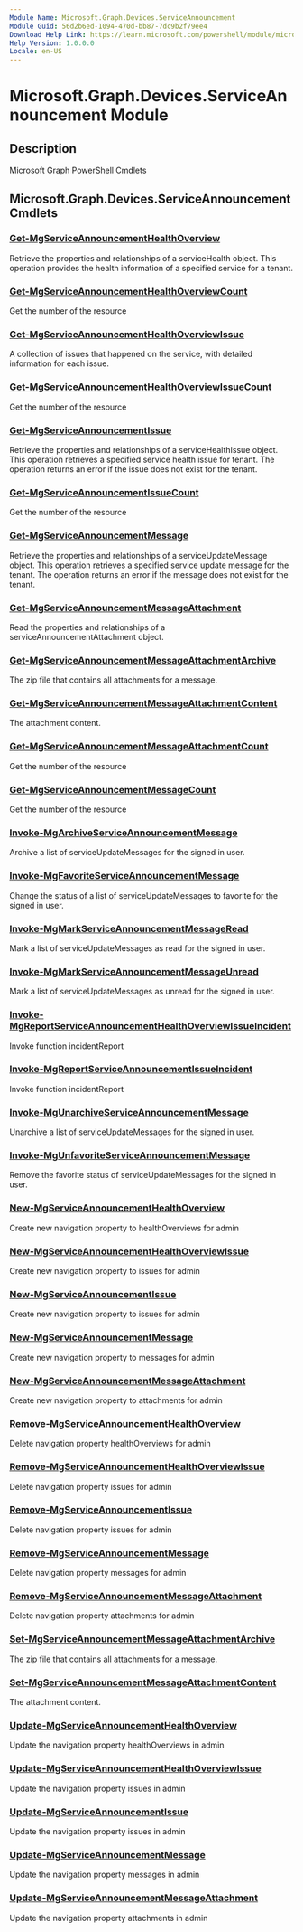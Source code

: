 ```yaml
---
Module Name: Microsoft.Graph.Devices.ServiceAnnouncement
Module Guid: 56d2b6ed-1094-470d-bb87-7dc9b2f79ee4
Download Help Link: https://learn.microsoft.com/powershell/module/microsoft.graph.devices.serviceannouncement
Help Version: 1.0.0.0
Locale: en-US
---
```


# Microsoft.Graph.Devices.ServiceAnnouncement Module
## Description
Microsoft Graph PowerShell Cmdlets

## Microsoft.Graph.Devices.ServiceAnnouncement Cmdlets
### [Get-MgServiceAnnouncementHealthOverview](Get-MgServiceAnnouncementHealthOverview.md)
Retrieve the properties and relationships of a serviceHealth object.
This operation provides the health information of a specified service for a tenant.

### [Get-MgServiceAnnouncementHealthOverviewCount](Get-MgServiceAnnouncementHealthOverviewCount.md)
Get the number of the resource

### [Get-MgServiceAnnouncementHealthOverviewIssue](Get-MgServiceAnnouncementHealthOverviewIssue.md)
A collection of issues that happened on the service, with detailed information for each issue.

### [Get-MgServiceAnnouncementHealthOverviewIssueCount](Get-MgServiceAnnouncementHealthOverviewIssueCount.md)
Get the number of the resource

### [Get-MgServiceAnnouncementIssue](Get-MgServiceAnnouncementIssue.md)
Retrieve the properties and relationships of a serviceHealthIssue object.
This operation retrieves a specified service health issue for tenant.
The operation returns an error if the issue does not exist for the tenant.

### [Get-MgServiceAnnouncementIssueCount](Get-MgServiceAnnouncementIssueCount.md)
Get the number of the resource

### [Get-MgServiceAnnouncementMessage](Get-MgServiceAnnouncementMessage.md)
Retrieve the properties and relationships of a serviceUpdateMessage object.
This operation retrieves a specified service update message for the tenant.
The operation returns an error if the message does not exist for the tenant.

### [Get-MgServiceAnnouncementMessageAttachment](Get-MgServiceAnnouncementMessageAttachment.md)
Read the properties and relationships of a serviceAnnouncementAttachment object.

### [Get-MgServiceAnnouncementMessageAttachmentArchive](Get-MgServiceAnnouncementMessageAttachmentArchive.md)
The zip file that contains all attachments for a message.

### [Get-MgServiceAnnouncementMessageAttachmentContent](Get-MgServiceAnnouncementMessageAttachmentContent.md)
The attachment content.

### [Get-MgServiceAnnouncementMessageAttachmentCount](Get-MgServiceAnnouncementMessageAttachmentCount.md)
Get the number of the resource

### [Get-MgServiceAnnouncementMessageCount](Get-MgServiceAnnouncementMessageCount.md)
Get the number of the resource

### [Invoke-MgArchiveServiceAnnouncementMessage](Invoke-MgArchiveServiceAnnouncementMessage.md)
Archive a list of serviceUpdateMessages for the signed in user.

### [Invoke-MgFavoriteServiceAnnouncementMessage](Invoke-MgFavoriteServiceAnnouncementMessage.md)
Change the status of a list of serviceUpdateMessages to favorite for the signed in user.

### [Invoke-MgMarkServiceAnnouncementMessageRead](Invoke-MgMarkServiceAnnouncementMessageRead.md)
Mark a list of serviceUpdateMessages as read for the signed in user.

### [Invoke-MgMarkServiceAnnouncementMessageUnread](Invoke-MgMarkServiceAnnouncementMessageUnread.md)
Mark a list of serviceUpdateMessages as unread for the signed in user.

### [Invoke-MgReportServiceAnnouncementHealthOverviewIssueIncident](Invoke-MgReportServiceAnnouncementHealthOverviewIssueIncident.md)
Invoke function incidentReport

### [Invoke-MgReportServiceAnnouncementIssueIncident](Invoke-MgReportServiceAnnouncementIssueIncident.md)
Invoke function incidentReport

### [Invoke-MgUnarchiveServiceAnnouncementMessage](Invoke-MgUnarchiveServiceAnnouncementMessage.md)
Unarchive a list of serviceUpdateMessages for the signed in user.

### [Invoke-MgUnfavoriteServiceAnnouncementMessage](Invoke-MgUnfavoriteServiceAnnouncementMessage.md)
Remove the favorite status of serviceUpdateMessages for the signed in user.

### [New-MgServiceAnnouncementHealthOverview](New-MgServiceAnnouncementHealthOverview.md)
Create new navigation property to healthOverviews for admin

### [New-MgServiceAnnouncementHealthOverviewIssue](New-MgServiceAnnouncementHealthOverviewIssue.md)
Create new navigation property to issues for admin

### [New-MgServiceAnnouncementIssue](New-MgServiceAnnouncementIssue.md)
Create new navigation property to issues for admin

### [New-MgServiceAnnouncementMessage](New-MgServiceAnnouncementMessage.md)
Create new navigation property to messages for admin

### [New-MgServiceAnnouncementMessageAttachment](New-MgServiceAnnouncementMessageAttachment.md)
Create new navigation property to attachments for admin

### [Remove-MgServiceAnnouncementHealthOverview](Remove-MgServiceAnnouncementHealthOverview.md)
Delete navigation property healthOverviews for admin

### [Remove-MgServiceAnnouncementHealthOverviewIssue](Remove-MgServiceAnnouncementHealthOverviewIssue.md)
Delete navigation property issues for admin

### [Remove-MgServiceAnnouncementIssue](Remove-MgServiceAnnouncementIssue.md)
Delete navigation property issues for admin

### [Remove-MgServiceAnnouncementMessage](Remove-MgServiceAnnouncementMessage.md)
Delete navigation property messages for admin

### [Remove-MgServiceAnnouncementMessageAttachment](Remove-MgServiceAnnouncementMessageAttachment.md)
Delete navigation property attachments for admin

### [Set-MgServiceAnnouncementMessageAttachmentArchive](Set-MgServiceAnnouncementMessageAttachmentArchive.md)
The zip file that contains all attachments for a message.

### [Set-MgServiceAnnouncementMessageAttachmentContent](Set-MgServiceAnnouncementMessageAttachmentContent.md)
The attachment content.

### [Update-MgServiceAnnouncementHealthOverview](Update-MgServiceAnnouncementHealthOverview.md)
Update the navigation property healthOverviews in admin

### [Update-MgServiceAnnouncementHealthOverviewIssue](Update-MgServiceAnnouncementHealthOverviewIssue.md)
Update the navigation property issues in admin

### [Update-MgServiceAnnouncementIssue](Update-MgServiceAnnouncementIssue.md)
Update the navigation property issues in admin

### [Update-MgServiceAnnouncementMessage](Update-MgServiceAnnouncementMessage.md)
Update the navigation property messages in admin

### [Update-MgServiceAnnouncementMessageAttachment](Update-MgServiceAnnouncementMessageAttachment.md)
Update the navigation property attachments in admin

